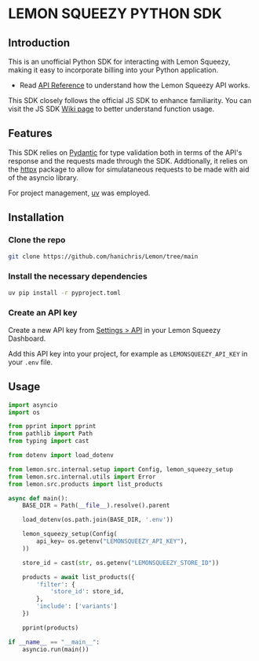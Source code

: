 # LEMON SQUEEZY PYTHON SDK

## Introduction

This is an unofficial Python SDK for interacting with Lemon Squeezy, making it easy to incorporate billing into your Python application.

- Read [API Reference](https://docs.lemonsqueezy.com/api) to understand how the Lemon Squeezy API works.

This SDK closely follows the official JS SDK to enhance familiarity. You can visit the JS SDK
[Wiki page](https://github.com/lmsqueezy/lemonsqueezy.js/wiki) to better understand function usage.

## Features

This SDK relies on [Pydantic](https://docs.pydantic.dev/latest/) for type validation both in terms of the API's response and the requests made through the SDK.
Addtionally, it relies on the [httpx](https://www.python-httpx.org/) package to allow for simulataneous requests to be made with aid of the asyncio library.

For project management, [uv](https://docs.astral.sh/uv/) was employed.

## Installation

### Clone the repo

```bash
git clone https://github.com/hanichris/Lemon/tree/main
```

### Install the necessary dependencies

```bash
uv pip install -r pyproject.toml
```

### Create an API key

Create a new API key from [Settings > API](https://app.lemonsqueezy.com/settings/api) in your Lemon Squeezy Dashboard.

Add this API key into your project, for example as `LEMONSQUEEZY_API_KEY` in your `.env` file.

## Usage

```python
import asyncio
import os

from pprint import pprint
from pathlib import Path
from typing import cast

from dotenv import load_dotenv

from lemon.src.internal.setup import Config, lemon_squeezy_setup
from lemon.src.internal.utils import Error
from lemon.src.products import list_products

async def main():
    BASE_DIR = Path(__file__).resolve().parent

    load_dotenv(os.path.join(BASE_DIR, '.env'))

    lemon_squeezy_setup(Config(
        api_key= os.getenv("LEMONSQUEEZY_API_KEY"),
    ))

    store_id = cast(str, os.getenv("LEMONSQUEEZY_STORE_ID"))

    products = await list_products({
        'filter': {
            'store_id': store_id,
        },
        'include': ['variants']
    })

    pprint(products)

if __name__ == "__main__":
    asyncio.run(main())

```
